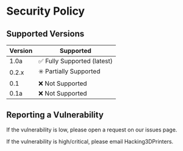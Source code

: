# Security Policy

## Supported Versions

| Version | Supported          |
| ------- | ------------------ |
| 1.0a  | ✅ Fully Supported (latest) |
| 0.2.x   | ✳️ Partially Supported |
| 0.1     | :x: Not Supported | 
| 0.1a    | :x: Not Supported |

## Reporting a Vulnerability

If the vulnerability is low, please open a request on our issues page.

If the vulnerability is high/critical, please email Hacking3DPrinters.
